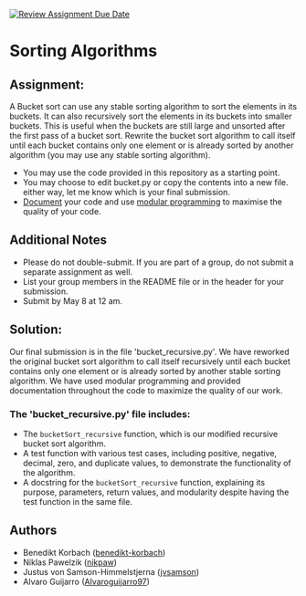 [![Review Assignment Due Date](https://classroom.github.com/assets/deadline-readme-button-24ddc0f5d75046c5622901739e7c5dd533143b0c8e959d652212380cedb1ea36.svg)](https://classroom.github.com/a/Trv1ybv1)
# Sorting Algorithms

## Assignment:

A Bucket sort can use any stable sorting algorithm to sort the elements in its buckets.
It can also recursively sort the elements in its buckets into smaller buckets. This is useful when the buckets are still large and unsorted after the first pass of a bucket sort.
Rewrite the bucket sort algorithm to call itself until each bucket contains only one element or is already sorted by another algorithm (you may use any stable sorting algorithm).

* You may use the code provided in this repository as a starting point.
* You may choose to edit bucket.py or copy the contents into a new file. either way, let me know which is your final submission.
* [Document](https://realpython.com/documenting-python-code/) your code and use [modular programming](https://realpython.com/python-modules-packages/#executing-a-module-as-a-script) to maximise the quality of your code.


## Additional Notes

* Please do not double-submit. If you are part of a group, do not submit a separate assignment as well.
* List your group members in the README file or in the header for your submission.
* Submit by May 8 at 12 am.

## Solution:

Our final submission is in the file 'bucket_recursive.py'. We have reworked the original bucket sort algorithm to call itself recursively until each bucket contains only one element or is already sorted by another stable sorting algorithm. We have used modular programming and provided documentation throughout the code to maximize the quality of our work.

### The 'bucket_recursive.py' file includes:
- The `bucketSort_recursive` function, which is our modified recursive bucket sort algorithm.
- A test function with various test cases, including positive, negative, decimal, zero, and duplicate values, to demonstrate the functionality of the algorithm.
- A docstring for the `bucketSort_recursive` function, explaining its purpose, parameters, return values, and modularity despite having the test function in the same file.


## Authors

- Benedikt Korbach ([benedikt-korbach](https://github.com/benedikt-korbach))
- Niklas Pawelzik ([nikpaw](https://github.com/nikpaw))
- Justus von Samson-Himmelstjerna ([jvsamson](https://github.com/jvsamson))
- Alvaro Guijarro ([Alvaroguijarro97](https://github.com/Alvaroguijarro97))
